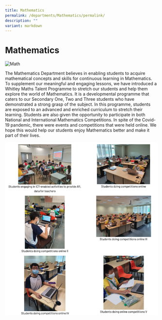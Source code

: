 ```yaml
---
title: Mathematics
permalink: /departments/Mathematics/permalink/
description: ""
variant: markdown
---
```

Mathematics
===========

![Math](/images/Math_FORMAL_Named___S.jpg)

The Mathematics Department believes in enabling students to acquire mathematical concepts and skills for continuous learning in Mathematics. To supplement our meaningful and engaging lessons, we have introduced a Whitley Maths Talent Programme to stretch our students and help them explore the world of Mathematics. It is a developmental programme that caters to our Secondary One, Two and Three students who have demonstrated a strong grasp of the subject. In this programme, students are exposed to an advanced and enriched curriculum to stretch their learning. Students are also given the opportunity to participate in both National and International Mathematics Competitions. In spite of the Covid-19 pandemic, there were events and competitions that were held online. We hope this would help our students enjoy Mathematics better and make it part of their lives.

![](/images/Math1.png)
